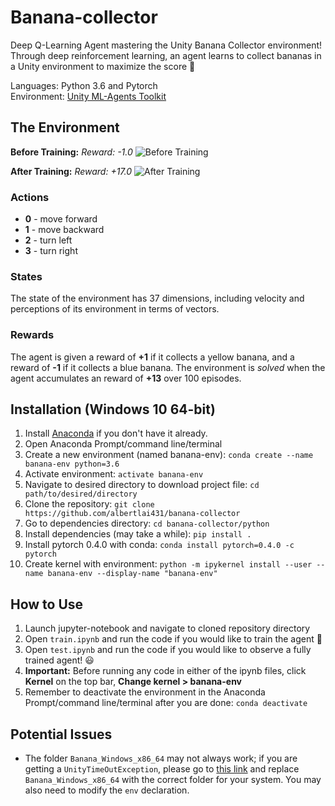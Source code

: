 # Banana-collector
Deep Q-Learning Agent mastering the Unity Banana Collector environment! Through deep reinforcement learning, an agent learns to collect bananas in a Unity environment to maximize the score 🍌

Languages: Python 3.6 and Pytorch\
Environment: [Unity ML-Agents Toolkit](https://github.com/Unity-Technologies/ml-agents)

## The Environment
**Before Training:** *Reward: -1.0*
![Before Training ](/assets/before-training.gif "Before-training")

**After Training:** *Reward: +17.0*
![After Training ](/assets/after-training.gif "After-training")

### Actions
- **0** - move forward
- **1** - move backward
- **2** - turn left
- **3** - turn right

### States
The state of the environment has 37 dimensions, including velocity and perceptions of its environment in terms of vectors.

### Rewards
The agent is given a reward of **+1** if it collects a yellow banana, and a reward of **-1** if it collects a blue banana. The environment is _solved_ when the agent accumulates an reward of **+13** over 100 episodes.

## Installation (Windows 10 64-bit)
1. Install [Anaconda](https://docs.anaconda.com/anaconda/install/) if you don't have it already.
2. Open Anaconda Prompt/command line/terminal 
3. Create a new environment (named banana-env): `conda create --name banana-env python=3.6` 
4. Activate environment: `activate banana-env`
5. Navigate to desired directory to download project file: `cd path/to/desired/directory`
6. Clone the repository: `git clone https://github.com/albertlai431/banana-collector` 
7. Go to dependencies directory: `cd banana-collector/python`
8. Install dependencies (may take a while): `pip install .`
9. Install pytorch 0.4.0 with conda: `conda install pytorch=0.4.0 -c pytorch`
10. Create kernel with environment: `python -m ipykernel install --user --name banana-env --display-name "banana-env"`

## How to Use
1. Launch jupyter-notebook and navigate to cloned repository directory
2. Open `train.ipynb` and run the code if you would like to train the agent 💪
3. Open `test.ipynb` and run the code if you would like to observe a fully trained agent! 😃
4. **Important:** Before running any code in either of the ipynb files, click **Kernel** on the top bar, **Change kernel > banana-env**
5. Remember to deactivate the environment in the Anaconda Prompt/command line/terminal after you are done: `conda deactivate` 

## Potential Issues
- The folder `Banana_Windows_x86_64` may not always work; if you are getting a `UnityTimeOutException`, please go to [this link](https://github.com/udacity/deep-reinforcement-learning/tree/master/p1_navigation#Getting-Started) and replace `Banana_Windows_x86_64` with the correct folder for your system. You may also need to modify the `env` declaration. 
